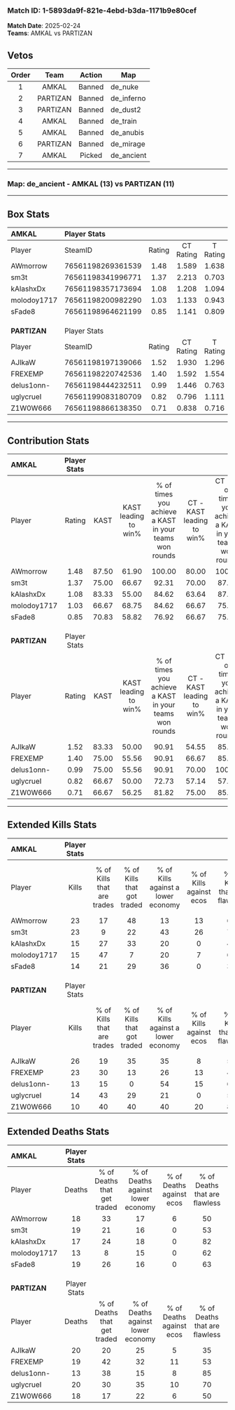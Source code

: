 ### Match ID: 1-5893da9f-821e-4ebd-b3da-1171b9e80cef  
**Match Date**: 2025-02-24  
**Teams**: AMKAL vs PARTIZAN  

## Vetos  

| Order | Team | Action | Map |
| :---: | :--: | :----: | --- |
| 1 | AMKAL | Banned | de_nuke |
| 2 | PARTIZAN | Banned | de_inferno |
| 3 | PARTIZAN | Banned | de_dust2 |
| 4 | AMKAL | Banned | de_train |
| 5 | AMKAL | Banned | de_anubis |
| 6 | PARTIZAN | Banned | de_mirage |
| 7 | AMKAL | Picked | de_ancient |

---  

### **Map**: de_ancient - AMKAL (13) vs PARTIZAN (11)  
---  

## Box Stats  

| **AMKAL**    | Player Stats      |        |           |          |       |       |       |         |        |      |     |
| :- | :- | :-: | :-: | :-: | :-: | :-: | :-: | :-: | :-: | :-: | :-: |
| Player       | SteamID           | Rating | CT Rating | T Rating | KAST  |  ADR  | Kills | Assists | Deaths | K/D  | HS% |
| AWmorrow     | 76561198269361539 |  1.48  |   1.589   |  1.638   | 87.50 | 100.8 |  23   |    7    |   18   | 1.28 | 69  |
| sm3t         | 76561198341996771 |  1.37  |   2.213   |  0.703   | 75.00 | 100.1 |  23   |    8    |   19   | 1.21 | 52  |
| kAlashxDx    | 76561198357173694 |  1.08  |   1.208   |  1.094   | 83.33 | 73.6  |  15   |    4    |   17   | 0.88 | 73  |
| molodoy1717  | 76561198200982290 |  1.03  |   1.133   |  0.943   | 66.67 | 67.6  |  15   |    4    |   13   | 1.15 | 40  |
| sFade8       | 76561198964621199 |  0.85  |   1.141   |  0.809   | 70.83 | 57.1  |  14   |    2    |   19   | 0.74 | 57  |
|              |                   |        |           |          |       |       |       |         |        |      |     |
|              |                   |        |           |          |       |       |       |         |        |      |     |
|              |                   |        |           |          |       |       |       |         |        |      |     |
| **PARTIZAN** | Player Stats      |        |           |          |       |       |       |         |        |      |     |
| Player       | SteamID           | Rating | CT Rating | T Rating | KAST  |  ADR  | Kills | Assists | Deaths | K/D  | HS% |
| AJlkaW       | 76561198197139066 |  1.52  |   1.930   |  1.296   | 83.33 | 104.0 |  26   |    7    |   20   | 1.30 | 46  |
| FREXEMP      | 76561198220742536 |  1.40  |   1.592   |  1.554   | 75.00 | 112.3 |  23   |    5    |   19   | 1.21 | 69  |
| delus1onn-   | 76561198444232511 |  0.99  |   1.446   |  0.763   | 75.00 | 53.8  |  13   |    8    |   13   | 1.00 | 30  |
| uglycrueI    | 76561199083180709 |  0.82  |   0.796   |  1.111   | 66.67 | 58.4  |  14   |    6    |   20   | 0.70 | 50  |
| Z1W0W666     | 76561198866138350 |  0.71  |   0.838   |  0.716   | 66.67 | 55.1  |  10   |    5    |   18   | 0.56 | 60  |
---  

## Contribution Stats  

| **AMKAL**    | Player Stats |       |                      |                                                        |                           |                                                             |                          |                                                            |
| :- | :-: | :-: | :-: | :-: | :-: | :-: | :-: | :-: |
| Player       |    Rating    | KAST  | KAST leading to win% | % of times you achieve a KAST in your teams won rounds | CT - KAST leading to win% | CT - % of times you achieve a KAST in your teams won rounds | T - KAST leading to win% | T - % of times you achieve a KAST in your teams won rounds |
| AWmorrow     |     1.48     | 87.50 |        61.90         |                         100.00                         |           80.00           |                           100.00                            |          45.45           |                           100.00                           |
| sm3t         |     1.37     | 75.00 |        66.67         |                         92.31                          |           70.00           |                            87.50                            |          62.50           |                           100.00                           |
| kAlashxDx    |     1.08     | 83.33 |        55.00         |                         84.62                          |           63.64           |                            87.50                            |          44.44           |                           80.00                            |
| molodoy1717  |     1.03     | 66.67 |        68.75         |                         84.62                          |           66.67           |                            75.00                            |          71.43           |                           100.00                           |
| sFade8       |     0.85     | 70.83 |        58.82         |                         76.92                          |           66.67           |                            75.00                            |          50.00           |                           80.00                            |
|              |              |       |                      |                                                        |                           |                                                             |                          |                                                            |
|              |              |       |                      |                                                        |                           |                                                             |                          |                                                            |
|              |              |       |                      |                                                        |                           |                                                             |                          |                                                            |
| **PARTIZAN** | Player Stats |       |                      |                                                        |                           |                                                             |                          |                                                            |
| Player       |    Rating    | KAST  | KAST leading to win% | % of times you achieve a KAST in your teams won rounds | CT - KAST leading to win% | CT - % of times you achieve a KAST in your teams won rounds | T - KAST leading to win% | T - % of times you achieve a KAST in your teams won rounds |
| AJlkaW       |     1.52     | 83.33 |        50.00         |                         90.91                          |           54.55           |                            85.71                            |          44.44           |                           100.00                           |
| FREXEMP      |     1.40     | 75.00 |        55.56         |                         90.91                          |           66.67           |                            85.71                            |          44.44           |                           100.00                           |
| delus1onn-   |     0.99     | 75.00 |        55.56         |                         90.91                          |           70.00           |                           100.00                            |          37.50           |                           75.00                            |
| uglycrueI    |     0.82     | 66.67 |        50.00         |                         72.73                          |           57.14           |                            57.14                            |          44.44           |                           100.00                           |
| Z1W0W666     |     0.71     | 66.67 |        56.25         |                         81.82                          |           75.00           |                            85.71                            |          37.50           |                           75.00                            |
---  

## Extended Kills Stats  

| **AMKAL**    | Player Stats |                            |                            |                                    |                         |                              |                                 |                                       |                    |           |
| :- | :-: | :-: | :-: | :-: | :-: | :-: | :-: | :-: | :-: | :-: |
| Player       |    Kills     | % of Kills that are trades | % of Kills that got traded | % of Kills against a lower economy | % of Kills against ecos | % of Kills that are flawless | % of Kills that are close duels | % of Kills that are assisted by flash | Pistol Round Kills | AWP Kills |
| AWmorrow     |      23      |             17             |             48             |                 13                 |           13            |              61              |                4                |                   9                   |         0          |     2     |
| sm3t         |      23      |             9              |             22             |                 43                 |           26            |              70              |                0                |                   9                   |         0          |     1     |
| kAlashxDx    |      15      |             27             |             33             |                 20                 |            0            |              47              |               13                |                   0                   |         0          |     2     |
| molodoy1717  |      15      |             47             |             7              |                 20                 |            7            |              60              |                7                |                   0                   |         6          |     3     |
| sFade8       |      14      |             21             |             29             |                 36                 |            0            |              36              |               14                |                   7                   |         0          |     0     |
|              |              |                            |                            |                                    |                         |                              |                                 |                                       |                    |           |
|              |              |                            |                            |                                    |                         |                              |                                 |                                       |                    |           |
|              |              |                            |                            |                                    |                         |                              |                                 |                                       |                    |           |
| **PARTIZAN** | Player Stats |                            |                            |                                    |                         |                              |                                 |                                       |                    |           |
| Player       |    Kills     | % of Kills that are trades | % of Kills that got traded | % of Kills against a lower economy | % of Kills against ecos | % of Kills that are flawless | % of Kills that are close duels | % of Kills that are assisted by flash | Pistol Round Kills | AWP Kills |
| AJlkaW       |      26      |             19             |             35             |                 35                 |            8            |              58              |                4                |                   4                   |         0          |     3     |
| FREXEMP      |      23      |             30             |             13             |                 26                 |           13            |              48              |                4                |                   9                   |         0          |     1     |
| delus1onn-   |      13      |             15             |             0              |                 54                 |           15            |              69              |                0                |                   0                   |         10         |     0     |
| uglycrueI    |      14      |             43             |             29             |                 21                 |            0            |              57              |                0                |                  14                   |         0          |     2     |
| Z1W0W666     |      10      |             40             |             40             |                 40                 |           20            |              80              |                0                |                   0                   |         0          |     0     |
## Extended Deaths Stats  

| **AMKAL**    | Player Stats |                             |                                   |                          |                               |                            |                           |               |
| :- | :-: | :-: | :-: | :-: | :-: | :-: | :-: | :-: |
| Player       |    Deaths    | % of Deaths that get traded | % of Deaths against lower economy | % of Deaths against ecos | % of Deaths that are flawless | % of Deaths that are close | % of Deaths while blinded | Deaths to AWP |
| AWmorrow     |      18      |             33              |                17                 |            6             |              50               |             0              |             0             |       1       |
| sm3t         |      19      |             21              |                16                 |            0             |              53               |             5              |             5             |       2       |
| kAlashxDx    |      17      |             24              |                18                 |            0             |              82               |             0              |            12             |       1       |
| molodoy1717  |      13      |              8              |                15                 |            0             |              62               |             0              |             0             |       4       |
| sFade8       |      19      |             26              |                16                 |            0             |              63               |             5              |            11             |       2       |
|              |              |                             |                                   |                          |                               |                            |                           |               |
|              |              |                             |                                   |                          |                               |                            |                           |               |
|              |              |                             |                                   |                          |                               |                            |                           |               |
| **PARTIZAN** | Player Stats |                             |                                   |                          |                               |                            |                           |               |
| Player       |    Deaths    | % of Deaths that get traded | % of Deaths against lower economy | % of Deaths against ecos | % of Deaths that are flawless | % of Deaths that are close | % of Deaths while blinded | Deaths to AWP |
| AJlkaW       |      20      |             20              |                25                 |            5             |              35               |             15             |            10             |       1       |
| FREXEMP      |      19      |             42              |                32                 |            11            |              53               |             5              |            16             |       0       |
| delus1onn-   |      13      |             38              |                15                 |            8             |              85               |             0              |             0             |       3       |
| uglycrueI    |      20      |             30              |                35                 |            10            |              70               |             5              |             0             |       1       |
| Z1W0W666     |      18      |             17              |                22                 |            6             |              50               |             6              |             0             |       1       |
